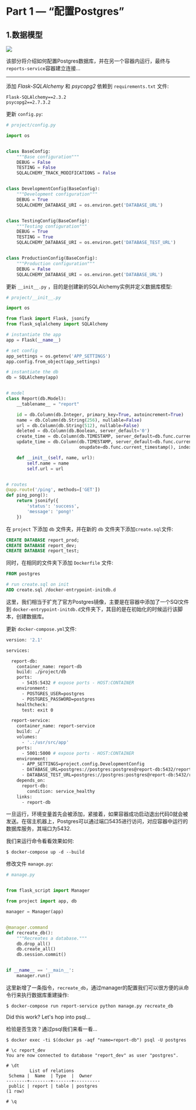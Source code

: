 # Part 1 — “配置Postgres”

## 1.数据模型

![](https://deepstreamhub.com/open-source/integrations/db-postgres/postgres-deepstream.svg)

该部分将介绍如何配置Postgres数据库，并在另一个容器内运行，最终与 `reports-service`容器建立连接...

------

添加 *Flask-SQLAlchemy* 和 *psycopg2* 依赖到 `requirements.txt` 文件:

```
Flask-SQLAlchemy==2.3.2
psycopg2==2.7.3.2

```

更新 `config.py`:

```python
# project/config.py

import os


class BaseConfig:
    """Base configuration"""
    DEBUG = False
    TESTING = False
    SQLALCHEMY_TRACK_MODIFICATIONS = False


class DevelopmentConfig(BaseConfig):
    """Development configuration"""
    DEBUG = True
    SQLALCHEMY_DATABASE_URI = os.environ.get('DATABASE_URL')


class TestingConfig(BaseConfig):
    """Testing configuration"""
    DEBUG = True
    TESTING = True
    SQLALCHEMY_DATABASE_URI = os.environ.get('DATABASE_TEST_URL')


class ProductionConfig(BaseConfig):
    """Production configuration"""
    DEBUG = False
    SQLALCHEMY_DATABASE_URI = os.environ.get('DATABASE_URL')

```

更新 `__init__.py` ，目的是创建新的SQLAlchemy实例并定义数据库模型:

```python
# project/__init__.py

import os

from flask import Flask, jsonify
from flask_sqlalchemy import SQLAlchemy

# instantiate the app
app = Flask(__name__)

# set config
app_settings = os.getenv('APP_SETTINGS')
app.config.from_object(app_settings)

# instantiate the db
db = SQLAlchemy(app)


# model
class Report(db.Model):
    __tablename__ = "report"

    id = db.Column(db.Integer, primary_key=True, autoincrement=True)
    name = db.Column(db.String(256), nullable=False)
    url = db.Column(db.String(512), nullable=False)
    deleted = db.Column(db.Boolean, server_default='0')
    create_time = db.Column(db.TIMESTAMP, server_default=db.func.current_timestamp(), nullable=False)
    update_time = db.Column(db.TIMESTAMP, server_default=db.func.current_timestamp(),
                            onupdate=db.func.current_timestamp(), index=True)

    def __init__(self, name, url):
        self.name = name
        self.url = url


# routes
@app.route('/ping', methods=['GET'])
def ping_pong():
    return jsonify({
        'status': 'success',
        'message': 'pong!'
    })


```

在 `project` 下添加 `db` 文件夹，并在新的 `db` 文件夹下添加`create.sql`文件:

```sql
CREATE DATABASE report_prod;
CREATE DATABASE report_dev;
CREATE DATABASE report_test;

```

同时，在相同的文件夹下添加 `Dockerfile` 文件:

```dockerfile
FROM postgres

# run create.sql on init
ADD create.sql /docker-entrypoint-initdb.d

```

这里，我们相当于扩充了官方Postgres镜像，主要是在容器中添加了一个SQl文件到 `docker-entrypoint-initdb.d`文件夹下，其目的是在初始化的时候运行该脚本，创建数据库。

更新 `docker-compose.yml`文件:

```dockerfile
version: '2.1'

services:

  report-db:
    container_name: report-db
    build: ./project/db
    ports:
      - 5435:5432 # expose ports - HOST:CONTAINER
    environment:
      - POSTGRES_USER=postgres
      - POSTGRES_PASSWORD=postgres
    healthcheck:
      test: exit 0

  report-service:
    container_name: report-service
    build: ./
    volumes:
      - '.:/usr/src/app'
    ports:
      - 5001:5000 # expose ports - HOST:CONTAINER
    environment:
      - APP_SETTINGS=project.config.DevelopmentConfig
      - DATABASE_URL=postgres://postgres:postgres@report-db:5432/report_dev
      - DATABASE_TEST_URL=postgres://postgres:postgres@report-db:5432/report_test
    depends_on:
      report-db:
        condition: service_healthy
    links:
      - report-db
```

一旦运行，环境变量首先会被添加，紧接着，如果容器成功启动退出代码0就会被发送。在宿主机器上，Postgres可以通过端口5435进行访问，对应容器中运行的数据库服务，其端口为5432.

我们来运行命令看看效果如何:

```
$ docker-compose up -d --build

```

修改文件 `manage.py`:

```python
# manage.py


from flask_script import Manager

from project import app, db

manager = Manager(app)


@manager.command
def recreate_db():
    """Recreates a database."""
    db.drop_all()
    db.create_all()
    db.session.commit()


if __name__ == '__main__':
    manager.run()

```

这里新增了一条指令，`recreate_db`，通过manager的配置我们可以很方便的从命令行来执行数据库重建操作:

```
$ docker-compose run report-service python manage.py recreate_db

```

Did this work? Let's hop into psql...

检验是否生效？通过psql我们来看一看...

```
$ docker exec -ti $(docker ps -aqf "name=report-db") psql -U postgres

# \c report_dev
You are now connected to database "report_dev" as user "postgres".

# \dt
         List of relations
 Schema |  Name  | Type  |  Owner
--------+--------+-------+----------
 public | report | table | postgres
(1 row)

# \q

```